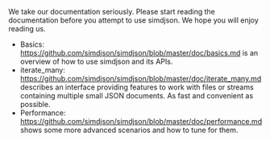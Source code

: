 We take our documentation seriously. Please start reading the documentation before you attempt to use simdjson. We hope you will enjoy reading us.

* Basics: https://github.com/simdjson/simdjson/blob/master/doc/basics.md is an overview of how to use simdjson and its APIs.
* iterate_many: https://github.com/simdjson/simdjson/blob/master/doc/iterate_many.md describes an interface providing features to work with files or streams containing multiple small JSON documents. As fast and convenient as possible.
* Performance: https://github.com/simdjson/simdjson/blob/master/doc/performance.md shows some more advanced scenarios and how to tune for them.
